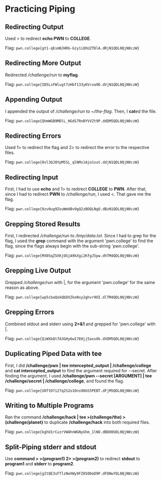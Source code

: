 # Practicing Piping

## Redirecting Output
Used > to redirect **echo PWN** to **COLLEGE**.

Flag: `pwn.college{gt1-qEsmNJHRG-Gzy1iQhUZTDlA.dRjN1QDL0QjN0czW}`


## Redirecting More Output
Redirected */challenge/run* to **myflag**.

Flag: `pwn.college{ID5LsFWlugt7zHbf133yKVroa9D.dVjN1QDL0QjN0czW}`


## Appending Output
I appended the output of */challenge/run* to *~/the-flag*. Then, I **cat**ed the file.

Flag: `pwn.college{QhmWGB9MDlL_HGdS7RnBYVVZt9P.ddDM5QDL0QjN0czW}`


## Redirecting Errors
Used 1> to redirect the flag and 2> to redirect the error to the respective files.

Flag: `pwn.college{0vl3QJ8YpM5SL_qlNMs1Ajo1sut.ddjN1QDL0QjN0czW}`


## Redirecting Input
First, I had to use **echo** and 1> to redirect **COLLEGE** to **PWN**. After that, since I had to redirect **PWN** to */challenge/run*, I used <. That gave me the flag.

Flag: `pwn.college{0zv0ug9ZouWmUBv9gQ2zBOQLNgO.dBzN1QDL0QjN0czW}`


## Grepping Stored Results
First, I redirected */challenge/run* to */tmp/data.txt*. Since I had to grep for the flag, I used the **grep** command with the argument 'pwn.college' to find the flag, since the flags always begin with the sub-string 'pwn.college'.

Flag: `pwn.college{MX0SqZ5XKjOGjA9kXgi2KfgJ5pw.dhTM4QDL0QjN0czW}`


## Grepping Live Output
Grepped */challenge/run* with |, for the argument 'pwn.college' for the same reason as above.

Flag: `pwn.college{wp5cbaQokQbDXZkoNsy2ghvr9OI.dlTM4QDL0QjN0czW}`


## Grepping Errors
Combined stdout and stderr using **2>&1** and grepped for 'pwn.college' with |.

Flag: `pwn.college{QiWXbQtfA3GHy6wI7EHjj5axsOk.dVDM5QDL0QjN0czW}`


## Duplicating Piped Data with tee
First, I did **/challenge/pwn | tee intercepted_output | /challenge/college** and **cat intercepted_output** to find the argument required for --secret. After finding the argument, I used **/challenge/pwn --secret [ARGUMENT] | tee /challenge/secret | /challenge/college**, and found the flag.

Flag: `pwn.college{UOftD7i27q2S2o1Ons98GS5PEBT.dFjM5QDL0QjN0czW}`


## Writing to Multiple Programs
Ran the command **/challenge/hack | tee >(challenge/the) >(challenge/planet)** to duplicate **/challenge/hack** into both required files.

Flag: `pwn.college{kghU1rCuzrVWAhnWGNyGhm_1lNO.dBDO0UDL0QjN0czW}`


## Split-Piping stderr and stdout
Use **command > >(program1) 2> >(program2)** to redirect **stdout** to **program1** and **stderr** to **program2**.


Flag: `pwn.college{gItQE3sFTlzNeXWy9FZ850DeD9P.dFDNwYDL0QjN0czW}`